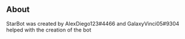 ## About

StarBot was created by AlexDiego123#4466 and GalaxyVinci05#9304 helped with the creation of the bot
